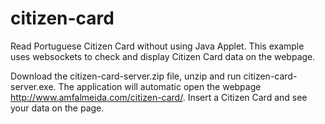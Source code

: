 # citizen-card

Read Portuguese Citizen Card without using Java Applet. This example uses websockets to check and display Citizen Card data on the webpage.

Download the citizen-card-server.zip file, unzip and run citizen-card-server.exe. The application will automatic open the webpage http://www.amfalmeida.com/citizen-card/. 
Insert a Citizen Card and see your data on the page.  
